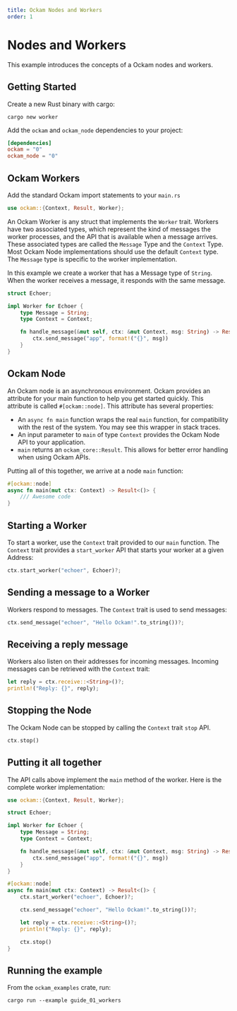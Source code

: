 ```yaml
title: Ockam Nodes and Workers
order: 1
```

# Nodes and Workers

This example introduces the concepts of a Ockam nodes and workers.

## Getting Started

Create a new Rust binary with cargo:

```shell
cargo new worker
```

Add the `ockam` and `ockam_node` dependencies to your project:

```toml
[dependencies]
ockam = "0"
ockam_node = "0"
```

## Ockam Workers

Add the standard Ockam import statements to your `main.rs`

```rust
use ockam::{Context, Result, Worker};
```

An Ockam Worker is any struct that implements the `Worker` trait. Workers have two associated types, which represent the
kind of messages the worker processes, and the API that is available when a message arrives. These associated types are 
called the `Message` Type and the `Context` Type. Most Ockam Node implementations should use the default `Context` type.
The `Message` type is specific to the worker implementation.


In this example we create a worker that has a Message type of `String`. When the worker receives a message, it responds
with the same message.

```rust
struct Echoer;

impl Worker for Echoer {
    type Message = String;
    type Context = Context;

    fn handle_message(&mut self, ctx: &mut Context, msg: String) -> Result<()> {
        ctx.send_message("app", format!("{}", msg))
    }
}
```

## Ockam Node

An Ockam node is an asynchronous environment. Ockam provides an attribute for your main function to help you get started
quickly. This attribute is called `#[ockam::node]`. This attribute has several properties:
* An `async fn main` function wraps the real `main` function, for compatibility with the rest of the system. You may see this wrapper in stack traces.
* An input parameter to `main` of type `Context` provides the Ockam Node API to your application.
* `main` returns an `ockam_core::Result`. This allows for better error handling when using Ockam APIs.

Putting all of this together, we arrive at a node `main` function:

```rust
#[ockam::node]
async fn main(mut ctx: Context) -> Result<()> {
    /// Awesome code
}
```

## Starting a Worker

To start a worker, use the `Context` trait provided to our `main` function. The `Context` trait provides a `start_worker`
API that starts your worker at a given Address:

```rust
ctx.start_worker("echoer", Echoer)?;
```

## Sending a message to a Worker

Workers respond to messages. The `Context` trait is used to send messages:

```rust
ctx.send_message("echoer", "Hello Ockam!".to_string())?;
```

## Receiving a reply message

Workers also listen on their addresses for incoming messages. Incoming messages can be retrieved with the `Context` trait:

```rust
let reply = ctx.receive::<String>()?;
println!("Reply: {}", reply);
```

## Stopping the Node

The Ockam Node can be stopped by calling the `Context` trait `stop` API.

```rust
ctx.stop()
```

## Putting it all together

The API calls above implement the `main` method of the worker. Here is the complete worker implementation:

```rust
use ockam::{Context, Result, Worker};

struct Echoer;

impl Worker for Echoer {
    type Message = String;
    type Context = Context;

    fn handle_message(&mut self, ctx: &mut Context, msg: String) -> Result<()> {
        ctx.send_message("app", format!("{}", msg))
    }
}

#[ockam::node]
async fn main(mut ctx: Context) -> Result<()> {
    ctx.start_worker("echoer", Echoer)?;

    ctx.send_message("echoer", "Hello Ockam!".to_string())?;

    let reply = ctx.receive::<String>()?;
    println!("Reply: {}", reply);

    ctx.stop()
}
```

## Running the example

From the `ockam_examples` crate, run:

```shell
cargo run --example guide_01_workers
```